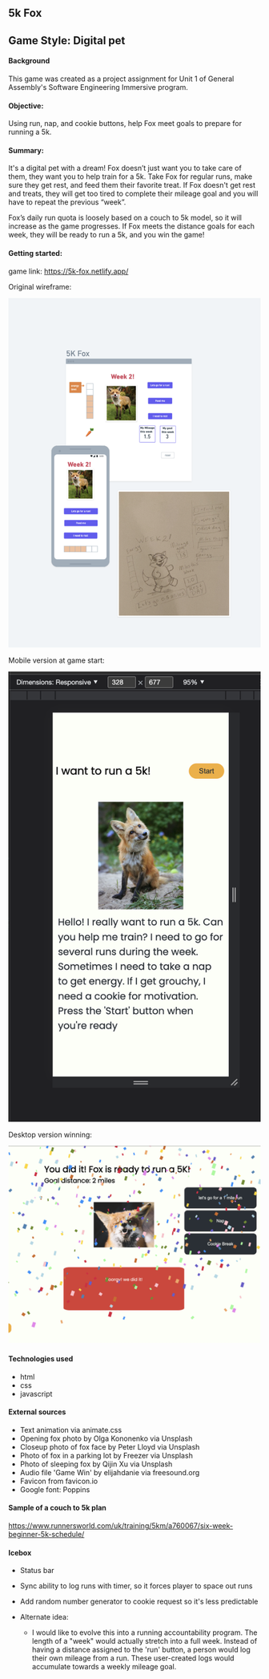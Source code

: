 ## 5k Fox


## Game Style: Digital pet

#### Background
This game was created as a project assignment for Unit 1 of General Assembly's Software Engineering Immersive program.

#### Objective: 
Using run, nap, and cookie buttons, help Fox meet goals to prepare for running a 5k.

#### Summary:

It's a digital pet with a dream! Fox doesn’t just want you to take care of them, they want you to help train for a 5k.  Take Fox for regular runs, make sure they get rest, and feed them their favorite treat.  If Fox doesn't get rest and treats, they will get too tired to complete their mileage goal and you will have to repeat the previous “week”.

Fox’s daily run quota is loosely based on a couch to 5k model, so it will increase as the game progresses. If Fox meets the distance goals for each week, they will be ready to run a 5k, and you win the game!

#### Getting started: 
game link:
https://5k-fox.netlify.app/

Original wireframe:

![sample wireframe](images/sample%20wireframe.png)

Mobile version at game start:

![start of game in mobile](images/mobile%20screenshot.png)

Desktop version winning:

![winning image on desktop](images/desktop-win-screenshot.png)


#### Technologies used

- html 
- css
- javascript



#### External sources

- Text animation via animate.css 
- Opening fox photo by Olga Kononenko via Unsplash 
- Closeup photo of fox face by Peter Lloyd via Unsplash 
- Photo of fox in a parking lot by Freezer via Unsplash
- Photo of sleeping fox by Qijin Xu via Unsplash
- Audio file 'Game Win' by elijahdanie via freesound.org
- Favicon from favicon.io
- Google font: Poppins


#### Sample of a couch to 5k plan
https://www.runnersworld.com/uk/training/5km/a760067/six-week-beginner-5k-schedule/


#### Icebox
- Status bar
- Sync ability to log runs with timer, so it forces player to space out runs
- Add random number generator to cookie request so it's less predictable

- Alternate idea:
     - I would like to evolve this into a running accountability program.  The length of a "week" would actually stretch into a full week. Instead of having a distance assigned to the 'run' button, a person would log their own mileage from a run.  These user-created logs would accumulate towards a weekly mileage goal.
